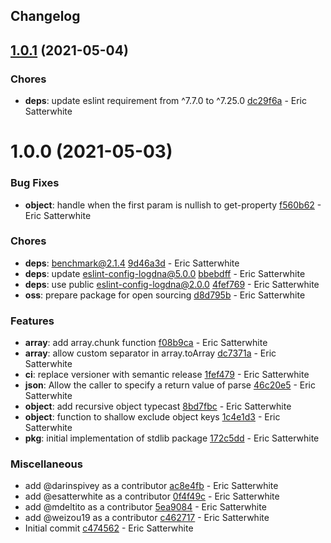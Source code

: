 ## Changelog

## [1.0.1](https://github.com/logdna/stdlib-node/compare/v1.0.0...v1.0.1) (2021-05-04)


### Chores

* **deps**: update eslint requirement from ^7.7.0 to ^7.25.0 [dc29f6a](https://github.com/logdna/stdlib-node/commit/dc29f6ad596c55a6084decae41f764b63b1b17fc) - Eric Satterwhite

# 1.0.0 (2021-05-03)


### Bug Fixes

* **object**: handle when the first param is nullish to get-property [f560b62](https://github.com/logdna/stdlib-node/commit/f560b624bb233094d646dcb9c3d665157caaa4ea) - Eric Satterwhite


### Chores

* **deps**: benchmark@2.1.4 [9d46a3d](https://github.com/logdna/stdlib-node/commit/9d46a3d65c1bb1a633f8263ee4684bed56668c8a) - Eric Satterwhite
* **deps**: update eslint-config-logdna@5.0.0 [bbebdff](https://github.com/logdna/stdlib-node/commit/bbebdff072e04182b2663703d71d6760b4c457fc) - Eric Satterwhite
* **deps**: use public eslint-config-logdna@2.0.0 [4fef769](https://github.com/logdna/stdlib-node/commit/4fef7696a0784a022c423c617a16a240a2bde83b) - Eric Satterwhite
* **oss**: prepare package for open sourcing [d8d795b](https://github.com/logdna/stdlib-node/commit/d8d795b3f7e606d04caa8b95afb5afe86146c9d0) - Eric Satterwhite


### Features

* **array**: add array.chunk function [f08b9ca](https://github.com/logdna/stdlib-node/commit/f08b9ca3acca6e173ae3fca0b8279fb85d38229a) - Eric Satterwhite
* **array**: allow custom separator in array.toArray [dc7371a](https://github.com/logdna/stdlib-node/commit/dc7371ad518b4d37f7a19b63f9f0541bb9549fcc) - Eric Satterwhite
* **ci**: replace versioner with semantic release [1fef479](https://github.com/logdna/stdlib-node/commit/1fef47907b022acad34b3c84c2a9b397d06a975c) - Eric Satterwhite
* **json**: Allow the caller to specify a return value of parse [46c20e5](https://github.com/logdna/stdlib-node/commit/46c20e51e0dd468ac5682ca2537cbeedc16cfd13) - Eric Satterwhite
* **object**: add recursive object typecast [8bd7fbc](https://github.com/logdna/stdlib-node/commit/8bd7fbcbef9e82ee920582443bb1bbb44fdd4147) - Eric Satterwhite
* **object**: function to shallow exclude object keys [1c4e1d3](https://github.com/logdna/stdlib-node/commit/1c4e1d34dd54580f939b2c3730de34172ad966b4) - Eric Satterwhite
* **pkg**: initial implementation of stdlib package [172c5dd](https://github.com/logdna/stdlib-node/commit/172c5ddd649bd5b9bb8d84dbf7a857bf65c6e061) - Eric Satterwhite


### Miscellaneous

* add @darinspivey as a contributor [ac8e4fb](https://github.com/logdna/stdlib-node/commit/ac8e4fb3a89c9685f1ad7815ec1c7ff2b5405964) - Eric Satterwhite
* add @esatterwhite as a contributor [0f4f49c](https://github.com/logdna/stdlib-node/commit/0f4f49c0c9a32801d13e08d73eabe45f101fedfe) - Eric Satterwhite
* add @mdeltito as a contributor [5ea9084](https://github.com/logdna/stdlib-node/commit/5ea9084f90f506e992eaf56849946c4f05e0b43e) - Eric Satterwhite
* add @weizou19 as a contributor [c462717](https://github.com/logdna/stdlib-node/commit/c462717f3d0a515e0a4f16abb3574c96a91f08b5) - Eric Satterwhite
* Initial commit [c474562](https://github.com/logdna/stdlib-node/commit/c4745620142f5529e4cd2110ad4d3dbaa0bc1919) - Eric Satterwhite
